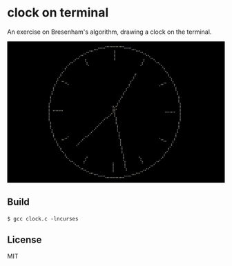 # clock on terminal

An exercise on Bresenham's algorithm, drawing a clock on the terminal.

![img](https://github.com/ocxtal/clock/blob/master/ss.png)

## Build

```
$ gcc clock.c -lncurses
```

## License

MIT
